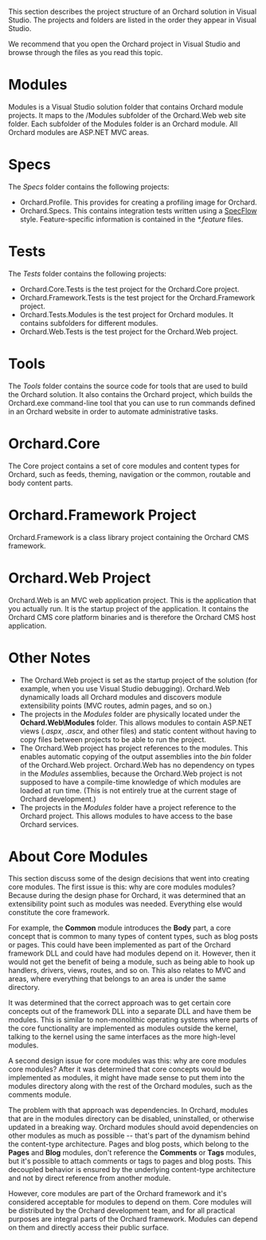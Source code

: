 This section describes the project structure of an Orchard solution in Visual Studio.
The projects and folders are listed in the order they appear in Visual Studio. 

We recommend that you open the Orchard project in Visual Studio and browse through the files as you read this topic.

# Modules
Modules is a Visual Studio solution folder that contains Orchard module projects.
It maps to the /Modules subfolder of the Orchard.Web web site folder.
Each subfolder of the Modules folder is an Orchard module.
All Orchard modules are ASP.NET MVC areas.

# Specs
The _Specs_ folder contains the following projects:

* Orchard.Profile. This provides for creating a profiling image for Orchard.
* Orchard.Specs. This contains integration tests written using a [SpecFlow](http://www.specflow.org) style. Feature-specific information is contained in the _*.feature_ files.

# Tests
The _Tests_ folder contains the following projects:

* Orchard.Core.Tests is the test project for the Orchard.Core project.
* Orchard.Framework.Tests is the test project for the Orchard.Framework project.
* Orchard.Tests.Modules is the test project for Orchard modules. It contains subfolders for different modules.
* Orchard.Web.Tests is the test project for the Orchard.Web project.

# Tools

The _Tools_ folder contains the source code for tools that are used to build the Orchard solution.
It also contains the Orchard project, which builds the Orchard.exe command-line tool that you can use
to run commands defined in an Orchard website in order to automate administrative tasks.

# Orchard.Core

The Core project contains a set of core modules and content types for Orchard, such as feeds, theming,
navigation or the common, routable and body content parts.

# Orchard.Framework Project

Orchard.Framework is a class library project containing the Orchard CMS framework.

# Orchard.Web Project

Orchard.Web is an MVC web application project. This is the application that you actually run.
It is the startup project of the application. It contains the Orchard CMS core platform binaries and
is therefore the Orchard CMS host application.

# Other Notes

* The Orchard.Web project is set as the startup project of the solution (for example, when you use Visual Studio debugging). Orchard.Web dynamically loads all Orchard modules and discovers module extensibility points (MVC routes, admin pages, and so on.)
* The projects in the _Modules_ folder are physically located under the **Ochard.Web\Modules** folder. This allows modules to contain ASP.NET views (_.aspx_, _.ascx_, and other files) and static content without having to copy files between projects to be able to run the project.
* The Orchard.Web project has project references to the modules. This enables automatic copying of the output assemblies into the _bin_ folder of the Orchard.Web project. Orchard.Web has no dependency on types in the _Modules_ assemblies, because the Orchard.Web project is not supposed to have a compile-time knowledge of which modules are loaded at run time. (This is not entirely true at the current stage of Orchard development.)
* The projects in the _Modules_ folder have a project reference to the Orchard project. This allows modules to have access to the base Orchard services.

# About Core Modules

This section discuss some of the design decisions that went into creating core modules.
The first issue is this: why are core modules modules? Because during the design phase for Orchard,
it was determined that an extensibility point such as modules was needed.
Everything else would constitute the core framework. 

For example, the **Common** module introduces the **Body** part, a core concept that is common to many
types of content types, such as blog posts or pages. This could have been implemented as part of the
Orchard framework DLL and could have had modules depend on it. However, then it would not get
the benefit of being a module, such as being able to hook up handlers, drivers, views, routes, and so on.
This also relates to MVC and areas, where everything that belongs to an area is under the same directory. 

It was determined that the correct approach was to get certain core concepts out of the framework DLL
into a separate DLL and have them be modules. This is similar to non-monolithic operating systems where
parts of the core functionality are implemented as modules outside the kernel, talking to the kernel
using the same interfaces as the more high-level modules.

A second design issue for core modules was this: why are core modules core modules?
After it was determined that core concepts would be implemented as modules, it might have made sense
to put them into the modules directory along with the rest of the Orchard modules, such as the comments module. 

The problem with that approach was dependencies. In Orchard, modules that are in the modules directory
can be disabled, uninstalled, or otherwise updated in a breaking way. Orchard modules should avoid
dependencies on other modules as much as possible -- that's part of the dynamism behind the content-type
architecture. Pages and blog posts, which belong to the **Pages** and **Blog** modules, don't reference
the **Comments** or **Tags** modules, but it's possible to attach comments or tags to pages and blog posts.
This decoupled behavior is ensured by the underlying content-type architecture and not by direct reference
from another module. 

However, core modules are part of the Orchard framework and it's considered acceptable for modules to
depend on them. Core modules will be distributed by the Orchard development team, and for all practical
purposes are integral parts of the Orchard framework. Modules can depend on them and directly access
their public surface.
